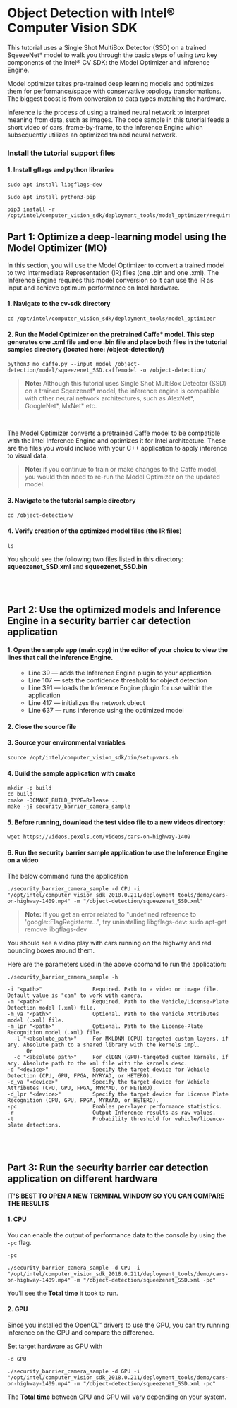 # Object Detection with Intel® Computer Vision SDK 

This tutorial uses a Single Shot MultiBox Detector (SSD) on a trained SqeezeNet* model to walk you through the basic steps of using two key components of the Intel® CV SDK: the Model Optimizer and Inference Engine. 

Model optimizer takes pre-trained deep learning models and optimizes them for performance/space with conservative topology transformations. The biggest boost is from conversion to data types matching the hardware. 

Inference is the process of using a trained neural network to interpret meaning from data, such as images. The code sample in this tutorial feeds a short video of cars, frame-by-frame, to the Inference Engine which subsequently utilizes an optimized trained neural network. 

### Install the tutorial support files

#### 1. Install gflags and python libraries

	sudo apt install libgflags-dev
	
	sudo apt install python3-pip
    
    pip3 install -r /opt/intel/computer_vision_sdk/deployment_tools/model_optimizer/requirements_caffe.txt
    
## Part 1: Optimize a deep-learning model using the Model Optimizer (MO)

In this section, you will use the Model Optimizer to convert a trained model to two Intermediate Representation (IR) files (one .bin and one .xml). The Inference Engine requires this model conversion so it can use the IR as input and achieve optimum performance on Intel hardware.

#### 1. Navigate to the cv-sdk directory

	cd /opt/intel/computer_vision_sdk/deployment_tools/model_optimizer

#### 2. Run the Model Optimizer on the pretrained Caffe* model. This step generates one .xml file and one .bin file and place both files in the tutorial samples directory (located here: /object-detection/)

	python3 mo_caffe.py --input_model /object-detection/model/squeezenet_SSD.caffemodel -o /object-detection/

> **Note:** Although this tutorial uses Single Shot MultiBox Detector (SSD) on a trained Sqeezenet* model, the inference engine is compatible with other neural network architectures, such as AlexNet*, GoogleNet*, MxNet* etc.

<br>

The Model Optimizer converts a pretrained Caffe model to be compatible with the Intel Inference Engine and optimizes it for Intel architecture. These are the files you would include with your C++ application to apply inference to visual data.
	
> **Note:** if you continue to train or make changes to the Caffe model, you would then need to re-run the Model Optimizer on the updated model.

#### 3. Navigate to the tutorial sample directory

	cd /object-detection/

#### 4. Verify creation of the optimized model files (the IR files)

	ls

You should see the following two files listed in this directory: **squeezenet_SSD.xml** and **squeezenet_SSD.bin**

<br>
<br>

## Part 2: Use the optimized models and Inference Engine in a security barrier car detection application


#### 1. Open the sample app (main.cpp) in the editor of your choice to view the lines that call the Inference Engine.
<ul><ul>
	<li> Line 39 &#8212; adds the Inference Engine plugin to your application</li>
	<li> Line 107 &#8212; sets the confidence threshold for object detection</li>
	<li> Line 391 &#8212; loads the Inference Engine plugin for use within the application</li>
	<li> Line 417 &#8212; initializes the network object</li>
	<li> Line 637 &#8212; runs inference using the optimized model
</ul></ul>

#### 2. Close the source file

#### 3. Source your environmental variables

	source /opt/intel/computer_vision_sdk/bin/setupvars.sh

#### 4. Build the sample application with cmake

 	mkdir -p build
	cd build
	cmake -DCMAKE_BUILD_TYPE=Release ..
	make -j8 security_barrier_camera_sample

#### 5. Before running, download the test video file to a new videos directory:

	wget https://videos.pexels.com/videos/cars-on-highway-1409 


#### 6. Run the security barrier sample application to use the Inference Engine on a video
The below command runs the application 
	
	./security_barrier_camera_sample -d CPU -i "/opt/intel/computer_vision_sdk_2018.0.211/deployment_tools/demo/cars-on-highway-1409.mp4" -m "/object-detection/squeezenet_SSD.xml" 
 
> **Note:** If you get an error related to "undefined reference to 'google::FlagRegisterer...", try uninstalling libgflags-dev: sudo apt-get remove libgflags-dev

You should see a video play with cars running on the highway and red bounding boxes around them. 

Here are the parameters used in the above coomand to run the application:

	./security_barrier_camera_sample -h

    -i "<path>"                Required. Path to a video or image file. Default value is "cam" to work with camera.
    -m "<path>"                Required. Path to the Vehicle/License-Plate Detection model (.xml) file.
    -m_va "<path>"             Optional. Path to the Vehicle Attributes model (.xml) file.
    -m_lpr "<path>"            Optional. Path to the License-Plate Recognition model (.xml) file.
      -l "<absolute_path>"     For MKLDNN (CPU)-targeted custom layers, if any. Absolute path to a shared library with the kernels impl.
          Or
      -c "<absolute_path>"     For clDNN (GPU)-targeted custom kernels, if any. Absolute path to the xml file with the kernels desc.
    -d "<device>"              Specify the target device for Vehicle Detection (CPU, GPU, FPGA, MYRYAD, or HETERO). 
    -d_va "<device>"           Specify the target device for Vehicle Attributes (CPU, GPU, FPGA, MYRYAD, or HETERO). 
    -d_lpr "<device>"          Specify the target device for License Plate Recognition (CPU, GPU, FPGA, MYRYAD, or HETERO). 
    -pc                        Enables per-layer performance statistics.
    -r                         Output Inference results as raw values.
    -t                         Probability threshold for vehicle/licence-plate detections.
	
<br>
<br>

## Part 3: Run the security barrier car detection application on different hardware

**IT'S BEST TO OPEN A NEW TERMINAL WINDOW SO YOU CAN COMPARE THE RESULTS**

#### 1. CPU
You can enable the output of performance data to the console by using the `-pc` flag.
```
-pc
```
```
./security_barrier_camera_sample -d CPU -i "/opt/intel/computer_vision_sdk_2018.0.211/deployment_tools/demo/cars-on-highway-1409.mp4" -m "/object-detection/squeezenet_SSD.xml -pc" 
```
You'll see the **Total time** it took to run.

#### 2. GPU
Since you installed the OpenCL™ drivers to use the GPU, you can try running inference on the GPU and compare the difference.

Set target hardware as GPU with
```
-d GPU
```
```
./security_barrier_camera_sample -d GPU -i "/opt/intel/computer_vision_sdk_2018.0.211/deployment_tools/demo/cars-on-highway-1409.mp4" -m "/object-detection/squeezenet_SSD.xml -pc" 
```


The **Total time** between CPU and GPU will vary depending on your system.

<br>
<br>
